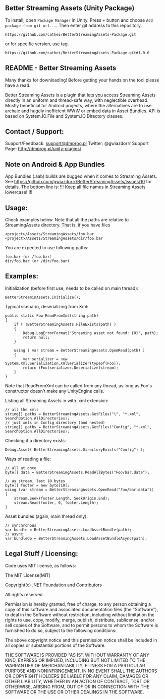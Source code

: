Better Streaming Assets (Unity Package)
--------------------------------

To install, open `Package Manager` in Unity. Press + button and choose `Add package from git url...`. Then enter git address to this repository.
```
https://github.com/cathei/BetterStreamingAssets-Package.git
```
or for specific version, use tag.
```
https://github.com/cathei/BetterStreamingAssets-Package.git#1.0.0
```

README - Better Streaming Assets
--------------------------------
Many thanks for downloading!  Before getting your hands on the tool please have a read.

Better Streaming Assets is a plugin that lets you access Streaming Assets directly in an uniform and
thread-safe way, with neglectible overhead. Mostly beneficial for Android projects, where the 
alternatives are to use archaic and hugely inefficient WWW or embed data in Asset Bundles. API is 
based on System.IO.File and System.IO.Directory classes.

Contact / Support: 
------------------
Support/Feedback: support@dmprog.pl
Twitter:          @gwiazdorrr
Support Page:     http://dmprog.pl/unity-plugins/

Note on Android & App Bundles
------------------
App Bundles (.aab) builds are bugged when it comes to Streaming Assets. See https://github.com/gwiazdorrr/BetterStreamingAssets/issues/10 for details. The bottom line is:
!!! Keep all file names in Streaming Assets lowercase! !!!

Usage:
------
Check examples below. Note that all the paths are relative to StreamingAssets directory. That is, if you have files

    <project>/Assets/StreamingAssets/foo.bar
    <project>/Assets/StreamingAssets/dir/foo.bar

You are expected to use following paths:

    foo.bar (or /foo.bar)
    dir/foo.bar (or /dir/foo.bar)

Examples:
---------
Initialization (before first use, needs to be called on main thread):

    BetterStreaminAssets.Initialize();

Typical scenario, deserializing from Xml:

    public static Foo ReadFromXml(string path)
    {
        if ( !BetterStreamingAssets.FileExists(path) )
        {
            Debug.LogErrorFormat("Streaming asset not found: {0}", path);
            return null;
        }

        using ( var stream = BetterStreamingAssets.OpenRead(path) )
        {
            var serializer = new System.Xml.Serialization.XmlSerializer(typeof(Foo));
            return (Foo)serializer.Deserialize(stream);
        }
    }

Note that ReadFromXml can be called from any thread, as long as Foo's constructor doesn't make any 
UnityEngine calls.

Listing all Streaming Assets in with .xml extension:

    // all the xmls
    string[] paths = BetterStreamingAssets.GetFiles("\", "*.xml", SearchOption.AllDirectories); 
    // just xmls in Config directory (and nested)
    string[] paths = BetterStreamingAssets.GetFiles("Config", "*.xml", SearchOption.AllDirectories); 

Checking if a directory exists:

    Debug.Asset( BetterStreamingAssets.DirectoryExists("Config") );

Ways of reading a file:

    // all at once
    byte[] data = BetterStreamingAssets.ReadAllBytes("Foo/bar.data");
    
    // as stream, last 10 bytes
    byte[] footer = new byte[10];
    using (var stream = BetterStreamingAssets.OpenRead("Foo/bar.data"))
    {
        stream.Seek(footer.Length, SeekOrigin.End);
        stream.Read(footer, 0, footer.Length);
    }
    
Asset bundles (again, main thread only):

    // synchronous
    var bundle = BetterStreamingAssets.LoadAssetBundle(path);
    // async
    var bundleOp = BetterStreamingAssets.LoadAssetBundleAsync(path);

    
Legal Stuff / Licensing:
------------------------
Code uses MIT license, as follows:

The MIT License(MIT)

Copyright(c) .NET Foundation and Contributors

All rights reserved.

Permission is hereby granted, free of charge, to any person obtaining a copy
of this software and associated documentation files (the "Software"), to deal
in the Software without restriction, including without limitation the rights
to use, copy, modify, merge, publish, distribute, sublicense, and/or sell
copies of the Software, and to permit persons to whom the Software is
furnished to do so, subject to the following conditions:

The above copyright notice and this permission notice shall be included in all
copies or substantial portions of the Software.

THE SOFTWARE IS PROVIDED "AS IS", WITHOUT WARRANTY OF ANY KIND, EXPRESS OR
IMPLIED, INCLUDING BUT NOT LIMITED TO THE WARRANTIES OF MERCHANTABILITY,
FITNESS FOR A PARTICULAR PURPOSE AND NONINFRINGEMENT. IN NO EVENT SHALL THE
AUTHORS OR COPYRIGHT HOLDERS BE LIABLE FOR ANY CLAIM, DAMAGES OR OTHER
LIABILITY, WHETHER IN AN ACTION OF CONTRACT, TORT OR OTHERWISE, ARISING FROM,
OUT OF OR IN CONNECTION WITH THE SOFTWARE OR THE USE OR OTHER DEALINGS IN THE
SOFTWARE. 